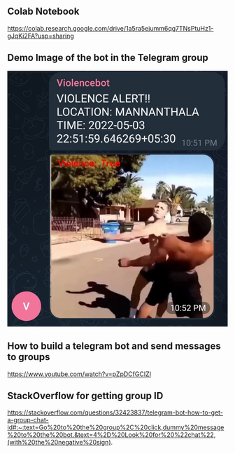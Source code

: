 ## Colab Notebook
https://colab.research.google.com/drive/1a5ra5ejumm6qg7TNsPtuHz1-gJqKi2FA?usp=sharing

## Demo Image of the bot in the Telegram group
<img src="demo.jpg" width="600px" />

## How to build a telegram bot and send messages to groups
https://www.youtube.com/watch?v=pZpDCfGCIZI

## StackOverflow for getting group ID
https://stackoverflow.com/questions/32423837/telegram-bot-how-to-get-a-group-chat-id#:~:text=Go%20to%20the%20group%2C%20click,dummy%20message%20to%20the%20bot.&text=4%2D%20Look%20for%20%22chat%22,(with%20the%20negative%20sign).
